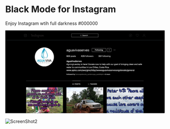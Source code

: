 # Black Mode for Instagram
Enjoy Instagram wtih full darkness #000000


![ScreenShot1](imgs/Screenshots1.png)

![ScreenShot2](imgs/Screenshots2.png)
